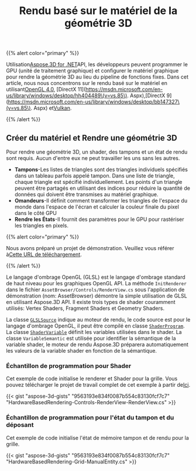 ﻿---
title: Rendu basé sur le matériel de la géométrie 3D
type: docs
weight: 30
url: /fr/net/hardware-based-rendering-of-3d-geometry/
description: En utilisant Aspose.3D for .NET API, les développeurs peuvent programmer le GPU (unité de traitement graphique) et configurer le matériel graphique pour rendre la géométrie 3D au lieu du pipeline de fonctions fixes.
---
{{% alert color="primary" %}}

Utilisation[Aspose.3D for .NET](https://products.aspose.com/3d/net/)API, les développeurs peuvent programmer le GPU (unité de traitement graphique) et configurer le matériel graphique pour rendre la géométrie 3D au lieu du pipeline de fonctions fixes. Dans cet article, nous nous concentrons sur le rendu basé sur le matériel en utilisant[OpenGL 4.0](https://www.opengl.org/sdk/docs/man/html/glEnable.xhtml), [DirectX 11](https://msdn.microsoft.com/en-us/library/windows/desktop/hh404489\(v=vs.85\). Aspx),[DirectX 9](https://msdn.microsoft.com/en-us/library/windows/desktop/bb147327\(v=vs.85\). Aspx) et[Vulkan](https://www.khronos.org/registry/vulkan/specs/1.0/xhtml/vkspec.html#VkPipelineRasterizationStateCreateInfo).

{{% /alert %}}
## **Créer du matériel et Rendre une géométrie 3D**
Pour rendre une géométrie 3D, un shader, des tampons et un état de rendu sont requis. Aucun d'entre eux ne peut travailler les uns sans les autres.

- **Tampons**-Les listes de triangles sont des triangles individuels spécifiés dans un tableau parfois appelé tampon. Dans une liste de triangle, chaque triangle est spécifié individuellement. Les points d'un triangle peuvent être partagés en utilisant des indices pour réduire la quantité de données qui doivent être transmises au matériel graphique.
- **Omandeurs**-Il définit comment transformer les triangles de l'espace du monde dans l'espace de l'écran et calculer la couleur finale du pixel dans le côté GPU
- **Rendre les États**-Il fournit des paramètres pour le GPU pour rastériser les triangles en pixels.

{{% alert color="primary" %}}

Nous avons préparé un projet de démonstration. Veuillez vous référer à[Cette URL de téléchargement](https://github.com/aspose-3d/Aspose.3D-for-.NET/tree/master/HardwareBasedRendering).

{{% /alert %}}

Le langage d'ombrage OpenGL (GLSL) est le langage d'ombrage standard de haut niveau pour les graphiques OpenGL API. La méthode `InitRenderer` dans le fichier `AssetBrowser/Controls/RenderView.cs` sous l'application de démonstration (nom: AssetBrowser) démontre la simple utilisation de GLSL en utilisant Aspose.3D API. Il existe trois types de shader couramment utilisés: Vertex Shaders, Fragment Shaders et Geometry Shaders.

La classe [`GLSLSource`](https://reference.aspose.com/3d/net/aspose.threed.render/glslsource) indique au moteur de rendu, le code source est pour le langage d'ombrage OpenGL, il peut être compilé en classe [`ShaderProgram`](https://reference.aspose.com/3d/net/aspose.threed.render/shaderprogram). La classe [`ShaderVariable`](https://reference.aspose.com/3d/net/aspose.threed.render/shadervariable) définit les variables utilisées dans le shader. La classe `VariableSemantic` est utilisée pour identifier la sémantique de la variable shader, le moteur de rendu Aspose.3D préparera automatiquement les valeurs de la variable shader en fonction de la sémantique.
### **Échantillon de programmation pour Shader**
Cet exemple de code initialise le renderer et Shader pour la grille. Vous pouvez télécharger le projet de travail complet de cet exemple à partir de[Ici](https://github.com/aspose-3d/Aspose.3D-for-.NET/tree/master/HardwareBasedRendering).

{{< gist "aspose-3d-gists" "9563193e834f0087b554c83130fcf7c7" "HardwareBasedRendering-Controls-RenderView-RenderView.cs" >}}
### **Échantillon de programmation pour l'état du tampon et du déposant**
Cet exemple de code initialise l'état de mémoire tampon et de rendu pour la grille.

{{< gist "aspose-3d-gists" "9563193e834f0087b554c83130fcf7c7" "HardwareBasedRendering-Grid-ManualEntity.cs" >}}
